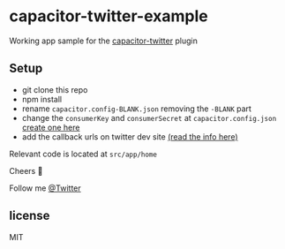 # capacitor-twitter-example

Working app sample for the [capacitor-twitter](https://github.com/stewwan/capacitor-twitter) plugin

## Setup

- git clone this repo
- npm install
- rename `capacitor.config-BLANK.json` removing the `-BLANK` part
- change the `consumerKey` and `consumerSecret` at `capacitor.config.json` [create one here](https://developer.twitter.com)
- add the callback urls on twitter dev site [(read the info here)](https://github.com/stewwan/capacitor-twitter)

Relevant code is located at `src/app/home`

Cheers 🍻

Follow me [@Twitter](https://twitter.com/StewanSilva)

## license

MIT
